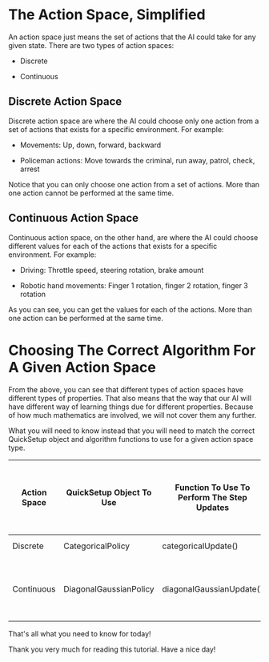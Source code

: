 # The Action Space, Simplified

An action space just means the set of actions that the AI could take for any given state. There are two types of action spaces: 

  * Discrete

  * Continuous 

## Discrete Action Space

Discrete action space are where the AI could choose only one action from a set of actions that exists for a specific environment. For example:

  * Movements: Up, down, forward, backward

  * Policeman actions: Move towards the criminal, run away, patrol, check, arrest

Notice that you can only choose one action from a set of actions. More than one action cannot be performed at the same time.

## Continuous Action Space

Continuous action space, on the other hand, are where the AI could choose different values for each of the actions that exists for a specific environment. For example:

* Driving: Throttle speed, steering rotation, brake amount

* Robotic hand movements: Finger 1 rotation, finger 2 rotation, finger 3 rotation

As you can see, you can get the values for each of the actions. More than one action can be performed at the same time.

# Choosing The Correct Algorithm For A Given Action Space

From the above, you can see that different types of action spaces have different types of properties. That also means that the way that our AI will have different way of learning things due for different properties. Because of how much mathematics are involved, we will not cover them any further.

What you will need to know instead that you will need to match the correct QuickSetup object and algorithm functions to use for a given action space type.

| Action Space | QuickSetup Object To Use | Function To Use To Perform The Step Updates | What Value Type Is Used To Update The Algorithm        |
|--------------|--------------------------|---------------------------------------------|--------------------------------------------------------|
| Discrete     | CategoricalPolicy        | categoricalUpdate()                         | A single action                                        |
| Continuous   | DiagonalGaussianPolicy   | diagonalGaussianUpdate()                    | An action vector containing all values for all actions |

That's all what you need to know for today!

Thank you very much for reading this tutorial. Have a nice day!
